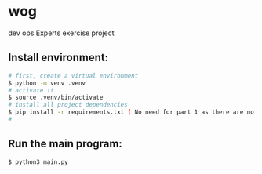 # wog
dev ops Experts exercise project


## Install environment:
```sh
# first, create a virtual environment
$ python -m venv .venv
# activate it
$ source .venv/bin/activate 
# install all project dependencies
$ pip install -r requirements.txt ( No need for part 1 as there are no dependencies)
#
```

## Run the main program:
```sh
$ python3 main.py
```



